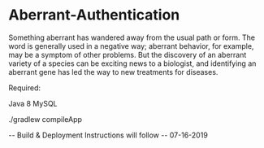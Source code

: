 # Aberrant-Authentication
Something aberrant has wandered away from the usual path or form. The word is generally used in a negative way; aberrant behavior, for example, may be a symptom of other problems. But the discovery of an aberrant variety of a species can be exciting news to a biologist, and identifying an aberrant gene has led the way to new treatments for diseases.

Required:

Java 8
MySQL


./gradlew compileApp


-- Build & Deployment Instructions will follow -- 07-16-2019 
